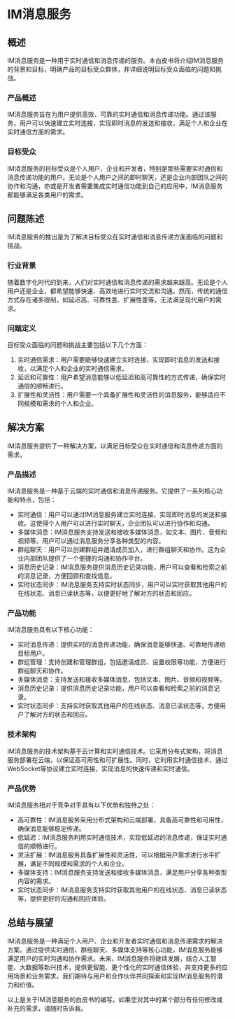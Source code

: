 
# IM消息服务

## 概述
IM消息服务是一种用于实时通信和消息传递的服务。本白皮书将介绍IM消息服务的背景和目标，明确产品的目标受众群体，并详细说明目标受众面临的问题和挑战。

### 产品概述
IM消息服务旨在为用户提供高效、可靠的实时通信和消息传递功能。通过该服务，用户可以快速建立实时连接，实现即时消息的发送和接收，满足个人和企业在实时通信方面的需求。

### 目标受众
IM消息服务的目标受众是个人用户、企业和开发者，特别是那些需要实时通信和消息传递功能的用户。无论是个人用户之间的即时聊天，还是企业内部团队之间的协作和沟通，亦或是开发者需要集成实时通信功能到自己的应用中，IM消息服务都能够满足各类用户的需求。

## 问题陈述
IM消息服务的推出是为了解决目标受众在实时通信和消息传递方面面临的问题和挑战。

### 行业背景
随着数字化时代的到来，人们对实时通信和消息传递的需求越来越高。无论是个人用户还是企业，都希望能够快速、高效地进行实时交流和沟通。然而，传统的通信方式存在诸多限制，如延迟高、可靠性差、扩展性差等，无法满足现代用户的需求。

### 问题定义
目标受众面临的问题和挑战主要包括以下几个方面：
1. 实时通信需求：用户需要能够快速建立实时连接，实现即时消息的发送和接收，以满足个人和企业的实时通信需求。
2. 延迟和可靠性：用户希望消息能够以低延迟和高可靠性的方式传递，确保实时通信的顺畅进行。
3. 扩展性和灵活性：用户需要一个具备扩展性和灵活性的消息服务，能够适应不同规模和需求的个人和企业。

## 解决方案
IM消息服务提供了一种解决方案，以满足目标受众在实时通信和消息传递方面的需求。

### 产品描述
IM消息服务是一种基于云端的实时通信和消息传递服务。它提供了一系列核心功能和特点，包括：

- 实时通信：用户可以通过IM消息服务建立实时连接，实现即时消息的发送和接收。这使得个人用户可以进行实时聊天，企业团队可以进行协作和沟通。
- 多媒体消息：IM消息服务支持发送和接收多媒体消息，如文本、图片、音频和视频等。用户可以通过消息服务分享各种类型的内容。
- 群组聊天：用户可以创建群组并邀请成员加入，进行群组聊天和协作。这为企业内部团队提供了一个便捷的沟通和协作平台。
- 消息历史记录：IM消息服务提供消息历史记录功能，用户可以查看和检索之前的消息记录，方便回顾和查找信息。
- 实时状态同步：IM消息服务支持实时状态同步，用户可以实时获取其他用户的在线状态、消息已读状态等，以便更好地了解对方的状态和回应。

### 产品功能
IM消息服务具有以下核心功能：

- 实时消息传递：提供实时的消息传递功能，确保消息能够快速、可靠地传递给目标用户。
- 群组管理：支持创建和管理群组，包括邀请成员、设置权限等功能，方便进行群组聊天和协作。
- 多媒体消息：支持发送和接收多媒体消息，包括文本、图片、音频和视频等。
- 消息历史记录：提供消息历史记录功能，用户可以查看和检索之前的消息记录。
- 实时状态同步：支持实时获取其他用户的在线状态、消息已读状态等，方便用户了解对方的状态和回应。

### 技术架构
IM消息服务的技术架构基于云计算和实时通信技术。它采用分布式架构，将消息服务部署在云端，以保证高可用性和可扩展性。同时，它利用实时通信技术，通过WebSocket等协议建立实时连接，实现消息的快速传递和实时通信。

### 产品优势
IM消息服务相对于竞争对手具有以下优势和独特之处：

- 高可靠性：IM消息服务采用分布式架构和云端部署，具备高可靠性和可用性，确保消息能够稳定传递。
- 低延迟：IM消息服务利用实时通信技术，实现低延迟的消息传递，保证实时通信的顺畅进行。
- 灵活扩展：IM消息服务具备扩展性和灵活性，可以根据用户需求进行水平扩展，满足不同规模和需求的个人和企业。
- 多媒体支持：IM消息服务支持发送和接收多媒体消息，满足用户分享各种类型内容的需求。
- 实时状态同步：IM消息服务支持实时获取其他用户的在线状态、消息已读状态等，提供更好的沟通和回应体验。

## 总结与展望
IM消息服务是一种满足个人用户、企业和开发者实时通信和消息传递需求的解决方案。通过提供实时通信、群组聊天、多媒体支持等核心功能，IM消息服务能够满足用户的实时沟通和协作需求。未来，IM消息服务将继续发展，结合人工智能、大数据等新兴技术，提供更智能、更个性化的实时通信体验，并支持更多的应用场景和业务需求。我们期待与用户和合作伙伴共同探索和实现IM消息服务的潜力和价值。

以上是关于IM消息服务的白皮书的编写。如果您对其中的某个部分有任何修改或补充的需求，请随时告诉我。